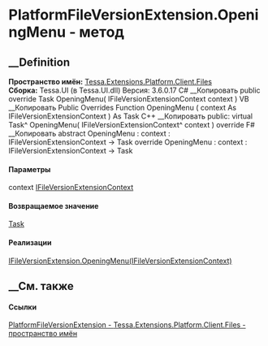 # PlatformFileVersionExtension.OpeningMenu - метод
##  __Definition
 **Пространство имён:**
[Tessa.Extensions.Platform.Client.Files](N_Tessa_Extensions_Platform_Client_Files.htm)  
 **Сборка:** Tessa.UI (в Tessa.UI.dll) Версия: 3.6.0.17
C# __Копировать
     public override Task OpeningMenu(
    	IFileVersionExtensionContext context
    )
VB __Копировать
     Public Overrides Function OpeningMenu ( 
    	context As IFileVersionExtensionContext
    ) As Task
C++ __Копировать
     public:
    virtual Task^ OpeningMenu(
    	IFileVersionExtensionContext^ context
    ) override
F# __Копировать
     abstract OpeningMenu : 
            context : IFileVersionExtensionContext -> Task 
    override OpeningMenu : 
            context : IFileVersionExtensionContext -> Task 
#### Параметры
context
[IFileVersionExtensionContext](T_Tessa_UI_Files_IFileVersionExtensionContext.htm)
#### Возвращаемое значение
[Task](https://learn.microsoft.com/dotnet/api/system.threading.tasks.task)
#### Реализации
[IFileVersionExtension.OpeningMenu(IFileVersionExtensionContext)](M_Tessa_UI_Files_IFileVersionExtension_OpeningMenu.htm)  
##  __См. также
#### Ссылки
[PlatformFileVersionExtension -
](T_Tessa_Extensions_Platform_Client_Files_PlatformFileVersionExtension.htm)
[Tessa.Extensions.Platform.Client.Files - пространство
имён](N_Tessa_Extensions_Platform_Client_Files.htm)
